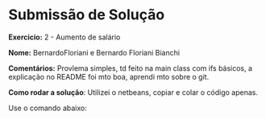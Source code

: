 # Submissão de Solução

**Exercicio:** 2 - Aumento de salário

**Nome:** BernardoFloriani  e Bernardo Floriani Bianchi

**Comentários:** Provlema simples, td feito na main class com ifs básicos, a explicação no README foi mto boa, aprendi mto sobre o git.

**Como rodar a solução**: Utilizei o netbeans, copiar e colar o código apenas.

Use o comando abaixo: 
```java ProblemaGit.java
```
